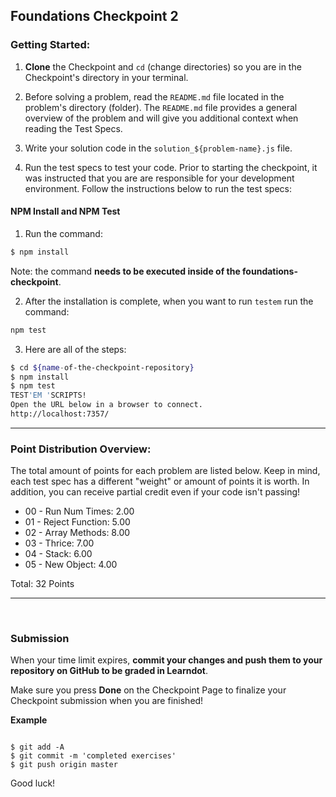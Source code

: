 ## Foundations Checkpoint 2

### Getting Started:

1. **Clone** the Checkpoint and `cd` (change directories) so you are in the Checkpoint's directory in your terminal.

2. Before solving a problem, read the `README.md` file located in the problem's directory (folder). The `README.md` file provides a general overview of the problem and will give you additional context when reading the Test Specs.

3. Write your solution code in the `solution_${problem-name}.js` file.

4. Run the test specs to test your code. Prior to starting the checkpoint, it was instructed that you are are responsible for your development environment. Follow the instructions below to run the test specs:

#### NPM Install and NPM Test

1. Run the command:

```sh
$ npm install
```

Note: the command **needs to be executed inside of the foundations-checkpoint**.

2. After the installation is complete, when you want to run `testem` run the command:

```sh
npm test
```

3. Here are all of the steps:

```sh
$ cd ${name-of-the-checkpoint-repository}
$ npm install
$ npm test
TEST'EM 'SCRIPTS!
Open the URL below in a browser to connect.
http://localhost:7357/
```

<hr>

### Point Distribution Overview:

The total amount of points for each problem are listed below. Keep in mind, each test spec has a different "weight" or amount of points it is worth. In addition, you can receive partial credit even if your code isn't passing!

- 00 - Run Num Times: 2.00
- 01 - Reject Function: 5.00
- 02 - Array Methods: 8.00
- 03 - Thrice: 7.00
- 04 - Stack: 6.00
- 05 - New Object: 4.00

Total: 32 Points

<hr>
<br>

### Submission

When your time limit expires, **commit your changes and push them to your repository on GitHub to be graded in Learndot**.

Make sure you press **Done** on the Checkpoint Page to finalize your Checkpoint submission when you are finished!

**Example**

```

$ git add -A
$ git commit -m 'completed exercises'
$ git push origin master

```

Good luck!
